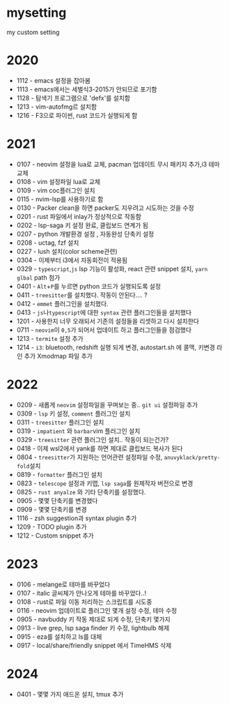 # mysetting
my custom setting

# 2020
- 1112 - emacs 설정을 잡아봄 
- 1113 - emacs에서는 세벌식3-2015가 안되므로 포기함
- 1128 - 탐색기 프로그램으로 'defx'를 설치함 
- 1213 - vim-autofmg르 설치함 
- 1216 - F3으로 파이썬, rust 코드가 실행되게 함 

# 2021
- 0107 - neovim 설정을 lua로 교체, pacman 업데이트 무시 패키지 추가,i3 테마 교체   
- 0108 - vim 설정파일 lua로 교체 
- 0109 - vim coc플러그인 설치
- 0115 - nvim-lsp를 사용하기로 함
- 0130 - Packer clean을 하면 packer도 지우려고 시도하는 것을 수정 
- 0201 - rust 파일에서 inlay가 정상적으로 작동함 
- 0202 - lsp-saga 키 설정 완료, 클립보드 연계가 됨 
- 0207 - python 개발환경 설정 , 자동완성 단축키 설정 
- 0208 - uctag, fzf 설치 
- 0227 - lush 설치(color scheme관련)
- 0304 - 이제부터 i3에서 자동회전이 적용됨 
- 0329 - `typescript`,`js` lsp 기능이 활성화, react 관련 snippet 설치, `yarn glbal` path 첨가 
- 0401 - `Alt`+`P`를 누르면 python 코드가 실행되도록 설정 
- 0411 - `treesitter`를 설치했다. 작동이 안된다.... ? 
- 0412 - `emmet` 플러그인을 설치했다. 
- 0413 - `js`나`typescript`에 대한 `syntax` 관련 플러그인들을 설치했다
- 1201 - 사용한지 너무 오래되서 기존의 설정들을 리셋하고 다시 설치한다
- 0711 - `neovim`이 `0,5`가 되어서 업데이트 하고 플러그인들을 점검했다 
- 1213 - `termite` 설정 추가 
- 1214 - `i3`: bluetooth, redshift 실행 되게 변경, autostart.sh 에 콜맥, 키변경 라인 추가 Xmodmap 파일 추가  

# 2022
- 0209 - 새롭게 `neovim` 설정파일을 꾸며보는 중.. `git ui` 설정파일 추가 
- 0309 - `lsp` 키 설정, `comment` 플러그인 설치
- 0311 - `treesitter` 플러그인 설치 
- 0319 - `impatient` 와 `barbar`vim 플러그인 설치 
- 0329 - `treesitter` 관련 플러그인 설치.. 작동이 되는건가? 
- 0418 - 이제 wsl2에서 yank를 하면 제대로 클립보드 복사가 된다 
- 0804 - `treesitter`가 지원하는 언어관련 설정파일 수정, `anuvyklack/pretty-fold`설치 
- 0819 - `formatter` 플러그인 설치 
- 0823 - `telescope` 설정과 키맵, `lsp saga`를 원제작자 버전으로 변경 
- 0825 - `rust anyalze` 와 기타 단축키를 설정했다.
- 0905 - 몇몇 단축키를 변경했다 
- 0909 - 몇몇 단축키를 변경 
- 1116 - zsh suggestion과 syntax plugin 추가 
- 1209 - TODO plugin 추가 
- 1212 - Custom snippet 추가 

# 2023
- 0106 - melange로 테마를 바꾸었다 
- 0107 - italic 글씨체가 안나오게 테마를 바꾸었다..!
- 0108 - rust로 파일 이동 처리하는 스크립트를 시도중 
- 0116 - neovim 업데이트로 플러그인 몇개 설정 수정, 테마 수정
- 0905 - navbuddy 키 작동 제대로 되게 수정, 단축키 몇가지
- 0913 - live grep, lsp saga finder 키 수정, lightbulb 해제 
- 0915 - eza를 설치하고 ls를 대체 
- 0917 - local/share/friendly snippet 에서 TimeHMS 삭제 
# 2024
- 0401 - 몇몇 가지 애드온 설치, tmux 추가 

